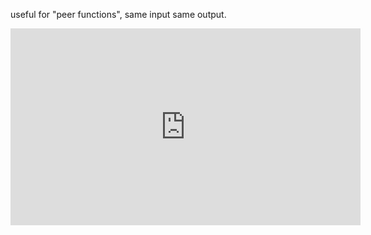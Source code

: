 useful for "peer functions", same input same output.

<iframe width="560" height="315" src="https://www.youtube.com/embed/UUga4-z7b6s?start=358" title="YouTube video player" frameborder="0" allow="accelerometer; autoplay; clipboard-write; encrypted-media; gyroscope; picture-in-picture" allowfullscreen></iframe>
